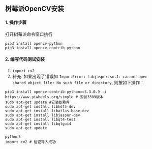 
## 树莓派OpenCV安装

#### 1. 操作步骤
打开树莓派命令窗口执行  
```
pip3 install opencv-python
pip3 install opencv-contrib-python
```

#### 2. 编写代码测试安装
1. `import cv2`
2. 补充: 如果出现了错误如 `ImportError: libjasper.so.1: cannot open shared object file: No such file or directory`, 则按如下操作：
```
pip3 install opencv-contrib-python==3.3.0.9 -i https://www.piwheels.org/simple # 安装3309版本
sudo apt-get update #安装依赖库
sudo apt-get install libhdf5-dev
sudo apt-get install libatlas-base-dev
sudo apt-get install libjasper-dev
sudo apt-get install libqt4-test
sudo apt-get install libqtgui4
sudo apt-get update
 
python3
import cv2 # 检查导入成功
```



